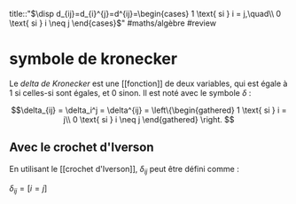 title::"$\disp d_{ij}=d_{i}^{j}=d^{ij}=\begin{cases} 1 \text{ si } i = j,\quad\\ 0 \text{ si } i \neq j \end{cases}$"
#maths/algèbre #review
# symbole de kronecker
Le _delta de Kronecker_ est une [[fonction]] de deux variables, qui est égale à 1 si celles-si sont égales, et 0 sinon. Il est noté avec le symbole $\delta$ :

$$\delta_{ij} = \delta_i^j = \delta^{ij} =
\left\{\begin{gathered}
1 \text{ si } i = j\\
0 \text{ si } i \neq j
\end{gathered}
\right.
$$


## Avec le crochet d'Iverson
En utilisant le [[crochet d'Iverson]], $\delta_{ij}$ peut être défini comme :

$\delta_{ij} = [i = j]$


